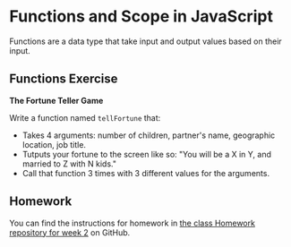 # Functions and Scope in JavaScript

Functions are a data type that take input and output values based on their input.

## Functions Exercise

__The Fortune Teller Game__

Write a function named `tellFortune` that:

- Takes 4 arguments: number of children, partner's name, geographic location, job title.
- Tutputs your fortune to the screen like so: "You will be a X in Y, and married to Z with N kids."
- Call that function 3 times with 3 different values for the arguments.

## Homework

You can find the instructions for homework in [the class Homework repository for week 2](https://github.com/ga-chicago/wdi5-homework) on GitHub.
